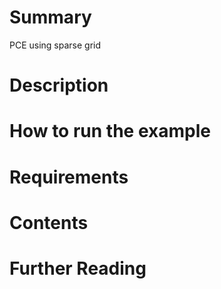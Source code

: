 # Summary

PCE using sparse grid

# Description



# How to run the example



# Requirements



# Contents



# Further Reading
